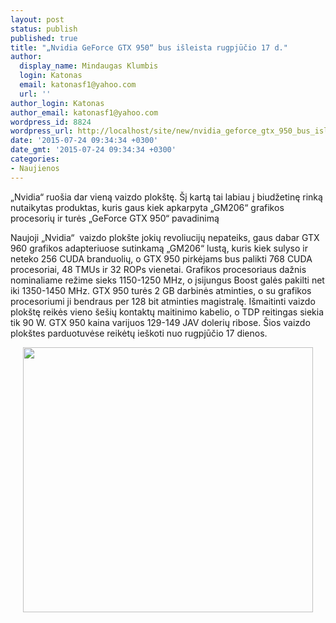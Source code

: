 ```yaml
---
layout: post
status: publish
published: true
title: "„Nvidia GeForce GTX 950“ bus išleista rugpjūčio 17 d."
author:
  display_name: Mindaugas Klumbis
  login: Katonas
  email: katonasf1@yahoo.com
  url: ''
author_login: Katonas
author_email: katonasf1@yahoo.com
wordpress_id: 8824
wordpress_url: http://localhost/site/new/nvidia_geforce_gtx_950_bus_isleista_rugpjucio_17_d/
date: '2015-07-24 09:34:34 +0300'
date_gmt: '2015-07-24 09:34:34 +0300'
categories:
- Naujienos
---
```

<p>
	&bdquo;Nvidia&ldquo; ruo&scaron;ia dar vieną vaizdo plok&scaron;tę. &Scaron;į kartą tai labiau į biudžetinę rinką nutaikytas produktas, kuris gaus kiek apkarpyta &bdquo;GM206&ldquo; grafikos procesorių ir turės &bdquo;GeForce GTX 950&ldquo; pavadinimą</p>
<p>
	Naujoji &bdquo;Nvidia&ldquo; &nbsp;vaizdo plok&scaron;te jokių revoliucijų nepateiks, gaus dabar GTX 960 grafikos adapteriuose sutinkamą &bdquo;GM206&ldquo; lustą, kuris kiek sulyso ir neteko 256 CUDA branduolių, o GTX 950 pirkėjams bus palikti 768 CUDA procesoriai, 48 TMUs ir 32 ROPs vienetai. Grafikos procesoriaus dažnis nominaliame režime sieks 1150-1250 MHz, o įsijungus Boost galės pakilti net iki 1350-1450 MHz. GTX 950 turės 2 GB darbinės atminties, o su grafikos procesoriumi ji bendraus per 128 bit atminties magistralę. I&scaron;maitinti vaizdo plok&scaron;tę reikės vieno &scaron;e&scaron;ių kontaktų maitinimo kabelio, o TDP reitingas siekia tik 90 W. GTX 950 kaina varijuos 129-149 JAV dolerių ribose. &Scaron;ios vaizdo plok&scaron;tes parduotuvėse reikėtų ie&scaron;koti nuo rugpjūčio 17 dienos.</p>
<p style="text-align: center;">
	<a href="http://technews.lt/userfiles/NVIDIA-GeForce-GTX-950-Specifications-635x580(1).jpg"><img alt="" src="http://technews.lt/userfiles/NVIDIA-GeForce-GTX-950-Specifications-635x580(1).jpg" style="width: 464px; height: 424px;" /></a></p>
